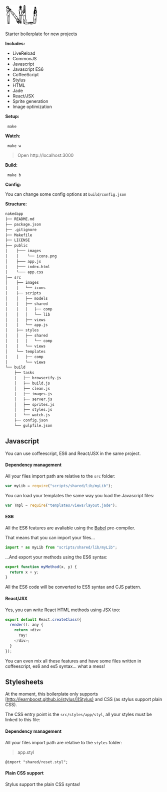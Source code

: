 ![nu](public/images/nu.png)

Starter boilerplate for new projects

__Includes:__
  * LiveReload
  * CommonJS
  * Javascript
  * Javascript ES6
  * CoffeeScript
  * Stylus
  * HTML
  * Jade
  * React/JSX
  * Sprite generation
  * Image optimization

__Setup:__

` make`

__Watch:__

` make w`
  
  > Open http://localhost:3000

__Build:__

` make b`

__Config:__

You can change some config options at `build/config.json`

__Structure:__

````bash
nakedapp
├── README.md
├── package.json
├── .gitignore
├── Makefile
├── LICENSE
├── public
│    ├─── images
│    │    └── icons.png
│    ├─── app.js
│    ├─── index.html
│    └─── app.css
│── src
│    ├── images
│    │   └── icons
│    ├── scripts
│    │   ├── models
│    │   ├── shared
│    │   │   ├── comp
│    │   │   └── lib
│    │   ├── views
│    │   └── app.js
│    ├── styles
│    │   ├── shared
│    │   │   └── comp
│    │   └── views
│    └── templates
│    │   ├── comp
│        └── views
└── build
    ├── tasks
    │   ├── browserify.js
    │   ├── build.js
    │   ├── clean.js
    │   ├── images.js
    │   ├── server.js
    │   ├── sprites.js
    │   ├── styles.js
    │   └── watch.js
    ├── config.json
    └── gulpfile.json
````

## Javascript

You can use coffeescript, ES6 and React/JSX in the same project.

#### Dependency management

All your files import path are relative to the `src` folder:
``` javascript
var myLib = require("scripts/shared/lib/myLib");
```

You can load your templates the same way you load the Javascript files:
``` javascript
var Tmpl = require("templates/views/layout.jade");
```

#### ES6

All the ES6 features are avaliable using the [Babel](https://babeljs.io/) pre-compiler.

That means that you can import your files...
``` javascript
import * as myLib from "scripts/shared/lib/myLib";
```

...And export your methods using the ES6 syntax:
``` javascript
export function myMethod(x, y) {
  return x + y;
}
```

All the ES6 code will be converted to ES5 syntax and CJS pattern.

#### React/JSX

Yes, you can write React HTML methods using JSX too:
``` javascript
export default React.createClass({
  render(): any {
    return <div>
      Yay!
    </div>;
  }
});
```

You can even mix all these features and have some files written in coffeescript, es6 and es5 syntax... what a mess!

## Stylesheets

At the moment, this boilerplate only supports [http://learnboost.github.io/stylus/](Stylus) and CSS (as stylus support plain CSS).

The CSS entry point is the `src/styles/app/styl`, all your styles must be linked to this file:

#### Dependency management
All your files import path are relative to the `styles` folder:
> app.styl
``` stylus
@import "shared/reset.styl";
```
#### Plain CSS support
Stylus support the plain CSS syntax!
